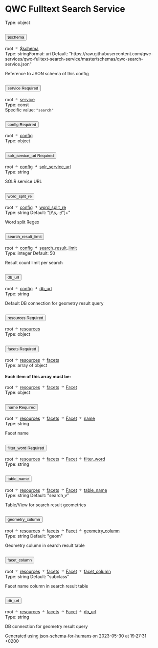 <!DOCTYPE html><html lang=en> <head><link rel=stylesheet type=text/css href="https://fonts.googleapis.com/css?family=Overpass:300,400,600,800"><script src=https://code.jquery.com/jquery-3.4.1.min.js integrity="sha256-CSXorXvZcTkaix6Yvo6HppcZGetbYMGWSFlBw8HfCJo=" crossorigin=anonymous></script><link href=https://stackpath.bootstrapcdn.com/bootstrap/4.3.1/css/bootstrap.min.css rel=stylesheet integrity=sha384-ggOyR0iXCbMQv3Xipma34MD+dH/1fQ784/j6cY/iJTQUOhcWr7x9JvoRxT2MZw1T crossorigin=anonymous><script src=https://stackpath.bootstrapcdn.com/bootstrap/4.3.1/js/bootstrap.min.js integrity=sha384-JjSmVgyd0p3pXB1rRibZUAYoIIy6OrQ6VrjIEaFf/nJGzIxFDsf4x0xIM+B07jRM crossorigin=anonymous></script><link rel=stylesheet type=text/css href=schema_doc.css><script src=https://use.fontawesome.com/facf9fa52c.js></script><script src=schema_doc.min.js></script><meta charset=utf-8><title>QWC Fulltext Search Service</title></head> <body onload=anchorOnLoad(); id=root><h1>QWC Fulltext Search Service</h1> <div class=breadcrumbs></div><span class="badge badge-dark value-type">Type: object</span><br> <div class=accordion id=accordion$schema> <div class=card> <div class=card-header id=heading$schema> <h2 class=mb-0> <button class="btn btn-link property-name-button" type=button data-toggle=collapse data-target=#$schema aria-expanded aria-controls=$schema onclick="setAnchor('#$schema')"><span class=property-name>$schema</span></button> </h2> </div> <div id=$schema class="collapse property-definition-div" aria-labelledby=heading$schema data-parent=#accordion$schema> <div class="card-body pl-5"> <div class=breadcrumbs>root <svg width=1em height=1em viewbox="0 0 16 16" class="bi bi-arrow-right-short" fill=currentColor xmlns=http://www.w3.org/2000/svg> <path fill-rule=evenodd d="M4 8a.5.5 0 0 1 .5-.5h5.793L8.146 5.354a.5.5 0 1 1 .708-.708l3 3a.5.5 0 0 1 0 .708l-3 3a.5.5 0 0 1-.708-.708L10.293 8.5H4.5A.5.5 0 0 1 4 8z"/> </svg> <a href=#$schema onclick="anchorLink('$schema')">$schema</a></div><span class="badge badge-dark value-type">Type: string</span><span class="badge badge-info value-type">Format: uri</span> <span class="badge badge-success default-value">Default: "https://raw.githubusercontent.com/qwc-services/qwc-fulltext-search-service/master/schemas/qwc-search-service.json"</span><br> <span class=description><p>Reference to JSON schema of this config</p> </span> </div> </div> </div> </div> <div class=accordion id=accordionservice> <div class=card> <div class=card-header id=headingservice> <h2 class=mb-0> <button class="btn btn-link property-name-button" type=button data-toggle=collapse data-target=#service aria-expanded aria-controls=service onclick="setAnchor('#service')"><span class=property-name>service</span> <span class="badge badge-warning required-property">Required</span></button> </h2> </div> <div id=service class="collapse property-definition-div" aria-labelledby=headingservice data-parent=#accordionservice> <div class="card-body pl-5"> <div class=breadcrumbs>root <svg width=1em height=1em viewbox="0 0 16 16" class="bi bi-arrow-right-short" fill=currentColor xmlns=http://www.w3.org/2000/svg> <path fill-rule=evenodd d="M4 8a.5.5 0 0 1 .5-.5h5.793L8.146 5.354a.5.5 0 1 1 .708-.708l3 3a.5.5 0 0 1 0 .708l-3 3a.5.5 0 0 1-.708-.708L10.293 8.5H4.5A.5.5 0 0 1 4 8z"/> </svg> <a href=#service onclick="anchorLink('service')">service</a></div><span class="badge badge-dark value-type">Type: const</span><br> <span class=const-value id=service_const>Specific value: <code>"search"</code></span> </div> </div> </div> </div> <div class=accordion id=accordionconfig> <div class=card> <div class=card-header id=headingconfig> <h2 class=mb-0> <button class="btn btn-link property-name-button" type=button data-toggle=collapse data-target=#config aria-expanded aria-controls=config onclick="setAnchor('#config')"><span class=property-name>config</span> <span class="badge badge-warning required-property">Required</span></button> </h2> </div> <div id=config class="collapse property-definition-div" aria-labelledby=headingconfig data-parent=#accordionconfig> <div class="card-body pl-5"> <div class=breadcrumbs>root <svg width=1em height=1em viewbox="0 0 16 16" class="bi bi-arrow-right-short" fill=currentColor xmlns=http://www.w3.org/2000/svg> <path fill-rule=evenodd d="M4 8a.5.5 0 0 1 .5-.5h5.793L8.146 5.354a.5.5 0 1 1 .708-.708l3 3a.5.5 0 0 1 0 .708l-3 3a.5.5 0 0 1-.708-.708L10.293 8.5H4.5A.5.5 0 0 1 4 8z"/> </svg> <a href=#config onclick="anchorLink('config')">config</a></div><span class="badge badge-dark value-type">Type: object</span><br> <div class=accordion id=accordionconfig_solr_service_url> <div class=card> <div class=card-header id=headingconfig_solr_service_url> <h2 class=mb-0> <button class="btn btn-link property-name-button" type=button data-toggle=collapse data-target=#config_solr_service_url aria-expanded aria-controls=config_solr_service_url onclick="setAnchor('#config_solr_service_url')"><span class=property-name>solr_service_url</span> <span class="badge badge-warning required-property">Required</span></button> </h2> </div> <div id=config_solr_service_url class="collapse property-definition-div" aria-labelledby=headingconfig_solr_service_url data-parent=#accordionconfig_solr_service_url> <div class="card-body pl-5"> <div class=breadcrumbs>root <svg width=1em height=1em viewbox="0 0 16 16" class="bi bi-arrow-right-short" fill=currentColor xmlns=http://www.w3.org/2000/svg> <path fill-rule=evenodd d="M4 8a.5.5 0 0 1 .5-.5h5.793L8.146 5.354a.5.5 0 1 1 .708-.708l3 3a.5.5 0 0 1 0 .708l-3 3a.5.5 0 0 1-.708-.708L10.293 8.5H4.5A.5.5 0 0 1 4 8z"/> </svg> <a href=#config onclick="anchorLink('config')">config</a> <svg width=1em height=1em viewbox="0 0 16 16" class="bi bi-arrow-right-short" fill=currentColor xmlns=http://www.w3.org/2000/svg> <path fill-rule=evenodd d="M4 8a.5.5 0 0 1 .5-.5h5.793L8.146 5.354a.5.5 0 1 1 .708-.708l3 3a.5.5 0 0 1 0 .708l-3 3a.5.5 0 0 1-.708-.708L10.293 8.5H4.5A.5.5 0 0 1 4 8z"/> </svg> <a href=#config_solr_service_url onclick="anchorLink('config_solr_service_url')">solr_service_url</a></div><span class="badge badge-dark value-type">Type: string</span><br> <span class=description><p>SOLR service URL</p> </span> </div> </div> </div> </div> <div class=accordion id=accordionconfig_word_split_re> <div class=card> <div class=card-header id=headingconfig_word_split_re> <h2 class=mb-0> <button class="btn btn-link property-name-button" type=button data-toggle=collapse data-target=#config_word_split_re aria-expanded aria-controls=config_word_split_re onclick="setAnchor('#config_word_split_re')"><span class=property-name>word_split_re</span></button> </h2> </div> <div id=config_word_split_re class="collapse property-definition-div" aria-labelledby=headingconfig_word_split_re data-parent=#accordionconfig_word_split_re> <div class="card-body pl-5"> <div class=breadcrumbs>root <svg width=1em height=1em viewbox="0 0 16 16" class="bi bi-arrow-right-short" fill=currentColor xmlns=http://www.w3.org/2000/svg> <path fill-rule=evenodd d="M4 8a.5.5 0 0 1 .5-.5h5.793L8.146 5.354a.5.5 0 1 1 .708-.708l3 3a.5.5 0 0 1 0 .708l-3 3a.5.5 0 0 1-.708-.708L10.293 8.5H4.5A.5.5 0 0 1 4 8z"/> </svg> <a href=#config onclick="anchorLink('config')">config</a> <svg width=1em height=1em viewbox="0 0 16 16" class="bi bi-arrow-right-short" fill=currentColor xmlns=http://www.w3.org/2000/svg> <path fill-rule=evenodd d="M4 8a.5.5 0 0 1 .5-.5h5.793L8.146 5.354a.5.5 0 1 1 .708-.708l3 3a.5.5 0 0 1 0 .708l-3 3a.5.5 0 0 1-.708-.708L10.293 8.5H4.5A.5.5 0 0 1 4 8z"/> </svg> <a href=#config_word_split_re onclick="anchorLink('config_word_split_re')">word_split_re</a></div><span class="badge badge-dark value-type">Type: string</span> <span class="badge badge-success default-value">Default: "[\\s,.:;\"]+"</span><br> <span class=description><p>Word split Regex</p> </span> </div> </div> </div> </div> <div class=accordion id=accordionconfig_search_result_limit> <div class=card> <div class=card-header id=headingconfig_search_result_limit> <h2 class=mb-0> <button class="btn btn-link property-name-button" type=button data-toggle=collapse data-target=#config_search_result_limit aria-expanded aria-controls=config_search_result_limit onclick="setAnchor('#config_search_result_limit')"><span class=property-name>search_result_limit</span></button> </h2> </div> <div id=config_search_result_limit class="collapse property-definition-div" aria-labelledby=headingconfig_search_result_limit data-parent=#accordionconfig_search_result_limit> <div class="card-body pl-5"> <div class=breadcrumbs>root <svg width=1em height=1em viewbox="0 0 16 16" class="bi bi-arrow-right-short" fill=currentColor xmlns=http://www.w3.org/2000/svg> <path fill-rule=evenodd d="M4 8a.5.5 0 0 1 .5-.5h5.793L8.146 5.354a.5.5 0 1 1 .708-.708l3 3a.5.5 0 0 1 0 .708l-3 3a.5.5 0 0 1-.708-.708L10.293 8.5H4.5A.5.5 0 0 1 4 8z"/> </svg> <a href=#config onclick="anchorLink('config')">config</a> <svg width=1em height=1em viewbox="0 0 16 16" class="bi bi-arrow-right-short" fill=currentColor xmlns=http://www.w3.org/2000/svg> <path fill-rule=evenodd d="M4 8a.5.5 0 0 1 .5-.5h5.793L8.146 5.354a.5.5 0 1 1 .708-.708l3 3a.5.5 0 0 1 0 .708l-3 3a.5.5 0 0 1-.708-.708L10.293 8.5H4.5A.5.5 0 0 1 4 8z"/> </svg> <a href=#config_search_result_limit onclick="anchorLink('config_search_result_limit')">search_result_limit</a></div><span class="badge badge-dark value-type">Type: integer</span> <span class="badge badge-success default-value">Default: 50</span><br> <span class=description><p>Result count limit per search</p> </span> </div> </div> </div> </div> <div class=accordion id=accordionconfig_db_url> <div class=card> <div class=card-header id=headingconfig_db_url> <h2 class=mb-0> <button class="btn btn-link property-name-button" type=button data-toggle=collapse data-target=#config_db_url aria-expanded aria-controls=config_db_url onclick="setAnchor('#config_db_url')"><span class=property-name>db_url</span></button> </h2> </div> <div id=config_db_url class="collapse property-definition-div" aria-labelledby=headingconfig_db_url data-parent=#accordionconfig_db_url> <div class="card-body pl-5"> <div class=breadcrumbs>root <svg width=1em height=1em viewbox="0 0 16 16" class="bi bi-arrow-right-short" fill=currentColor xmlns=http://www.w3.org/2000/svg> <path fill-rule=evenodd d="M4 8a.5.5 0 0 1 .5-.5h5.793L8.146 5.354a.5.5 0 1 1 .708-.708l3 3a.5.5 0 0 1 0 .708l-3 3a.5.5 0 0 1-.708-.708L10.293 8.5H4.5A.5.5 0 0 1 4 8z"/> </svg> <a href=#config onclick="anchorLink('config')">config</a> <svg width=1em height=1em viewbox="0 0 16 16" class="bi bi-arrow-right-short" fill=currentColor xmlns=http://www.w3.org/2000/svg> <path fill-rule=evenodd d="M4 8a.5.5 0 0 1 .5-.5h5.793L8.146 5.354a.5.5 0 1 1 .708-.708l3 3a.5.5 0 0 1 0 .708l-3 3a.5.5 0 0 1-.708-.708L10.293 8.5H4.5A.5.5 0 0 1 4 8z"/> </svg> <a href=#config_db_url onclick="anchorLink('config_db_url')">db_url</a></div><span class="badge badge-dark value-type">Type: string</span><br> <span class=description><p>Default DB connection for geometry result query</p> </span> </div> </div> </div> </div> </div> </div> </div> </div> <div class=accordion id=accordionresources> <div class=card> <div class=card-header id=headingresources> <h2 class=mb-0> <button class="btn btn-link property-name-button" type=button data-toggle=collapse data-target=#resources aria-expanded aria-controls=resources onclick="setAnchor('#resources')"><span class=property-name>resources</span> <span class="badge badge-warning required-property">Required</span></button> </h2> </div> <div id=resources class="collapse property-definition-div" aria-labelledby=headingresources data-parent=#accordionresources> <div class="card-body pl-5"> <div class=breadcrumbs>root <svg width=1em height=1em viewbox="0 0 16 16" class="bi bi-arrow-right-short" fill=currentColor xmlns=http://www.w3.org/2000/svg> <path fill-rule=evenodd d="M4 8a.5.5 0 0 1 .5-.5h5.793L8.146 5.354a.5.5 0 1 1 .708-.708l3 3a.5.5 0 0 1 0 .708l-3 3a.5.5 0 0 1-.708-.708L10.293 8.5H4.5A.5.5 0 0 1 4 8z"/> </svg> <a href=#resources onclick="anchorLink('resources')">resources</a></div><span class="badge badge-dark value-type">Type: object</span><br> <div class=accordion id=accordionresources_facets> <div class=card> <div class=card-header id=headingresources_facets> <h2 class=mb-0> <button class="btn btn-link property-name-button" type=button data-toggle=collapse data-target=#resources_facets aria-expanded aria-controls=resources_facets onclick="setAnchor('#resources_facets')"><span class=property-name>facets</span> <span class="badge badge-warning required-property">Required</span></button> </h2> </div> <div id=resources_facets class="collapse property-definition-div" aria-labelledby=headingresources_facets data-parent=#accordionresources_facets> <div class="card-body pl-5"> <div class=breadcrumbs>root <svg width=1em height=1em viewbox="0 0 16 16" class="bi bi-arrow-right-short" fill=currentColor xmlns=http://www.w3.org/2000/svg> <path fill-rule=evenodd d="M4 8a.5.5 0 0 1 .5-.5h5.793L8.146 5.354a.5.5 0 1 1 .708-.708l3 3a.5.5 0 0 1 0 .708l-3 3a.5.5 0 0 1-.708-.708L10.293 8.5H4.5A.5.5 0 0 1 4 8z"/> </svg> <a href=#resources onclick="anchorLink('resources')">resources</a> <svg width=1em height=1em viewbox="0 0 16 16" class="bi bi-arrow-right-short" fill=currentColor xmlns=http://www.w3.org/2000/svg> <path fill-rule=evenodd d="M4 8a.5.5 0 0 1 .5-.5h5.793L8.146 5.354a.5.5 0 1 1 .708-.708l3 3a.5.5 0 0 1 0 .708l-3 3a.5.5 0 0 1-.708-.708L10.293 8.5H4.5A.5.5 0 0 1 4 8z"/> </svg> <a href=#resources_facets onclick="anchorLink('resources_facets')">facets</a></div><span class="badge badge-dark value-type">Type: array of object</span><br> <h4>Each item of this array must be:</h4> <div class=card> <div class="card-body items-definition" id=resources_facets_items> <div class=breadcrumbs>root <svg width=1em height=1em viewbox="0 0 16 16" class="bi bi-arrow-right-short" fill=currentColor xmlns=http://www.w3.org/2000/svg> <path fill-rule=evenodd d="M4 8a.5.5 0 0 1 .5-.5h5.793L8.146 5.354a.5.5 0 1 1 .708-.708l3 3a.5.5 0 0 1 0 .708l-3 3a.5.5 0 0 1-.708-.708L10.293 8.5H4.5A.5.5 0 0 1 4 8z"/> </svg> <a href=#resources onclick="anchorLink('resources')">resources</a> <svg width=1em height=1em viewbox="0 0 16 16" class="bi bi-arrow-right-short" fill=currentColor xmlns=http://www.w3.org/2000/svg> <path fill-rule=evenodd d="M4 8a.5.5 0 0 1 .5-.5h5.793L8.146 5.354a.5.5 0 1 1 .708-.708l3 3a.5.5 0 0 1 0 .708l-3 3a.5.5 0 0 1-.708-.708L10.293 8.5H4.5A.5.5 0 0 1 4 8z"/> </svg> <a href=#resources_facets onclick="anchorLink('resources_facets')">facets</a> <svg width=1em height=1em viewbox="0 0 16 16" class="bi bi-arrow-right-short" fill=currentColor xmlns=http://www.w3.org/2000/svg> <path fill-rule=evenodd d="M4 8a.5.5 0 0 1 .5-.5h5.793L8.146 5.354a.5.5 0 1 1 .708-.708l3 3a.5.5 0 0 1 0 .708l-3 3a.5.5 0 0 1-.708-.708L10.293 8.5H4.5A.5.5 0 0 1 4 8z"/> </svg> <a href=#resources_facets_items onclick="anchorLink('resources_facets_items')">Facet</a></div><span class="badge badge-dark value-type">Type: object</span><br> <div class=accordion id=accordionresources_facets_items_name> <div class=card> <div class=card-header id=headingresources_facets_items_name> <h2 class=mb-0> <button class="btn btn-link property-name-button" type=button data-toggle=collapse data-target=#resources_facets_items_name aria-expanded aria-controls=resources_facets_items_name onclick="setAnchor('#resources_facets_items_name')"><span class=property-name>name</span> <span class="badge badge-warning required-property">Required</span></button> </h2> </div> <div id=resources_facets_items_name class="collapse property-definition-div" aria-labelledby=headingresources_facets_items_name data-parent=#accordionresources_facets_items_name> <div class="card-body pl-5"> <div class=breadcrumbs>root <svg width=1em height=1em viewbox="0 0 16 16" class="bi bi-arrow-right-short" fill=currentColor xmlns=http://www.w3.org/2000/svg> <path fill-rule=evenodd d="M4 8a.5.5 0 0 1 .5-.5h5.793L8.146 5.354a.5.5 0 1 1 .708-.708l3 3a.5.5 0 0 1 0 .708l-3 3a.5.5 0 0 1-.708-.708L10.293 8.5H4.5A.5.5 0 0 1 4 8z"/> </svg> <a href=#resources onclick="anchorLink('resources')">resources</a> <svg width=1em height=1em viewbox="0 0 16 16" class="bi bi-arrow-right-short" fill=currentColor xmlns=http://www.w3.org/2000/svg> <path fill-rule=evenodd d="M4 8a.5.5 0 0 1 .5-.5h5.793L8.146 5.354a.5.5 0 1 1 .708-.708l3 3a.5.5 0 0 1 0 .708l-3 3a.5.5 0 0 1-.708-.708L10.293 8.5H4.5A.5.5 0 0 1 4 8z"/> </svg> <a href=#resources_facets onclick="anchorLink('resources_facets')">facets</a> <svg width=1em height=1em viewbox="0 0 16 16" class="bi bi-arrow-right-short" fill=currentColor xmlns=http://www.w3.org/2000/svg> <path fill-rule=evenodd d="M4 8a.5.5 0 0 1 .5-.5h5.793L8.146 5.354a.5.5 0 1 1 .708-.708l3 3a.5.5 0 0 1 0 .708l-3 3a.5.5 0 0 1-.708-.708L10.293 8.5H4.5A.5.5 0 0 1 4 8z"/> </svg> <a href=#resources_facets_items onclick="anchorLink('resources_facets_items')">Facet</a> <svg width=1em height=1em viewbox="0 0 16 16" class="bi bi-arrow-right-short" fill=currentColor xmlns=http://www.w3.org/2000/svg> <path fill-rule=evenodd d="M4 8a.5.5 0 0 1 .5-.5h5.793L8.146 5.354a.5.5 0 1 1 .708-.708l3 3a.5.5 0 0 1 0 .708l-3 3a.5.5 0 0 1-.708-.708L10.293 8.5H4.5A.5.5 0 0 1 4 8z"/> </svg> <a href=#resources_facets_items_name onclick="anchorLink('resources_facets_items_name')">name</a></div><span class="badge badge-dark value-type">Type: string</span><br> <span class=description><p>Facet name</p> </span> </div> </div> </div> </div> <div class=accordion id=accordionresources_facets_items_filter_word> <div class=card> <div class=card-header id=headingresources_facets_items_filter_word> <h2 class=mb-0> <button class="btn btn-link property-name-button" type=button data-toggle=collapse data-target=#resources_facets_items_filter_word aria-expanded aria-controls=resources_facets_items_filter_word onclick="setAnchor('#resources_facets_items_filter_word')"><span class=property-name>filter_word</span> <span class="badge badge-warning required-property">Required</span></button> </h2> </div> <div id=resources_facets_items_filter_word class="collapse property-definition-div" aria-labelledby=headingresources_facets_items_filter_word data-parent=#accordionresources_facets_items_filter_word> <div class="card-body pl-5"> <div class=breadcrumbs>root <svg width=1em height=1em viewbox="0 0 16 16" class="bi bi-arrow-right-short" fill=currentColor xmlns=http://www.w3.org/2000/svg> <path fill-rule=evenodd d="M4 8a.5.5 0 0 1 .5-.5h5.793L8.146 5.354a.5.5 0 1 1 .708-.708l3 3a.5.5 0 0 1 0 .708l-3 3a.5.5 0 0 1-.708-.708L10.293 8.5H4.5A.5.5 0 0 1 4 8z"/> </svg> <a href=#resources onclick="anchorLink('resources')">resources</a> <svg width=1em height=1em viewbox="0 0 16 16" class="bi bi-arrow-right-short" fill=currentColor xmlns=http://www.w3.org/2000/svg> <path fill-rule=evenodd d="M4 8a.5.5 0 0 1 .5-.5h5.793L8.146 5.354a.5.5 0 1 1 .708-.708l3 3a.5.5 0 0 1 0 .708l-3 3a.5.5 0 0 1-.708-.708L10.293 8.5H4.5A.5.5 0 0 1 4 8z"/> </svg> <a href=#resources_facets onclick="anchorLink('resources_facets')">facets</a> <svg width=1em height=1em viewbox="0 0 16 16" class="bi bi-arrow-right-short" fill=currentColor xmlns=http://www.w3.org/2000/svg> <path fill-rule=evenodd d="M4 8a.5.5 0 0 1 .5-.5h5.793L8.146 5.354a.5.5 0 1 1 .708-.708l3 3a.5.5 0 0 1 0 .708l-3 3a.5.5 0 0 1-.708-.708L10.293 8.5H4.5A.5.5 0 0 1 4 8z"/> </svg> <a href=#resources_facets_items onclick="anchorLink('resources_facets_items')">Facet</a> <svg width=1em height=1em viewbox="0 0 16 16" class="bi bi-arrow-right-short" fill=currentColor xmlns=http://www.w3.org/2000/svg> <path fill-rule=evenodd d="M4 8a.5.5 0 0 1 .5-.5h5.793L8.146 5.354a.5.5 0 1 1 .708-.708l3 3a.5.5 0 0 1 0 .708l-3 3a.5.5 0 0 1-.708-.708L10.293 8.5H4.5A.5.5 0 0 1 4 8z"/> </svg> <a href=#resources_facets_items_filter_word onclick="anchorLink('resources_facets_items_filter_word')">filter_word</a></div><span class="badge badge-dark value-type">Type: string</span><br> </div> </div> </div> </div> <div class=accordion id=accordionresources_facets_items_table_name> <div class=card> <div class=card-header id=headingresources_facets_items_table_name> <h2 class=mb-0> <button class="btn btn-link property-name-button" type=button data-toggle=collapse data-target=#resources_facets_items_table_name aria-expanded aria-controls=resources_facets_items_table_name onclick="setAnchor('#resources_facets_items_table_name')"><span class=property-name>table_name</span></button> </h2> </div> <div id=resources_facets_items_table_name class="collapse property-definition-div" aria-labelledby=headingresources_facets_items_table_name data-parent=#accordionresources_facets_items_table_name> <div class="card-body pl-5"> <div class=breadcrumbs>root <svg width=1em height=1em viewbox="0 0 16 16" class="bi bi-arrow-right-short" fill=currentColor xmlns=http://www.w3.org/2000/svg> <path fill-rule=evenodd d="M4 8a.5.5 0 0 1 .5-.5h5.793L8.146 5.354a.5.5 0 1 1 .708-.708l3 3a.5.5 0 0 1 0 .708l-3 3a.5.5 0 0 1-.708-.708L10.293 8.5H4.5A.5.5 0 0 1 4 8z"/> </svg> <a href=#resources onclick="anchorLink('resources')">resources</a> <svg width=1em height=1em viewbox="0 0 16 16" class="bi bi-arrow-right-short" fill=currentColor xmlns=http://www.w3.org/2000/svg> <path fill-rule=evenodd d="M4 8a.5.5 0 0 1 .5-.5h5.793L8.146 5.354a.5.5 0 1 1 .708-.708l3 3a.5.5 0 0 1 0 .708l-3 3a.5.5 0 0 1-.708-.708L10.293 8.5H4.5A.5.5 0 0 1 4 8z"/> </svg> <a href=#resources_facets onclick="anchorLink('resources_facets')">facets</a> <svg width=1em height=1em viewbox="0 0 16 16" class="bi bi-arrow-right-short" fill=currentColor xmlns=http://www.w3.org/2000/svg> <path fill-rule=evenodd d="M4 8a.5.5 0 0 1 .5-.5h5.793L8.146 5.354a.5.5 0 1 1 .708-.708l3 3a.5.5 0 0 1 0 .708l-3 3a.5.5 0 0 1-.708-.708L10.293 8.5H4.5A.5.5 0 0 1 4 8z"/> </svg> <a href=#resources_facets_items onclick="anchorLink('resources_facets_items')">Facet</a> <svg width=1em height=1em viewbox="0 0 16 16" class="bi bi-arrow-right-short" fill=currentColor xmlns=http://www.w3.org/2000/svg> <path fill-rule=evenodd d="M4 8a.5.5 0 0 1 .5-.5h5.793L8.146 5.354a.5.5 0 1 1 .708-.708l3 3a.5.5 0 0 1 0 .708l-3 3a.5.5 0 0 1-.708-.708L10.293 8.5H4.5A.5.5 0 0 1 4 8z"/> </svg> <a href=#resources_facets_items_table_name onclick="anchorLink('resources_facets_items_table_name')">table_name</a></div><span class="badge badge-dark value-type">Type: string</span> <span class="badge badge-success default-value">Default: "search_v"</span><br> <span class=description><p>Table/View for search result geometries</p> </span> </div> </div> </div> </div> <div class=accordion id=accordionresources_facets_items_geometry_column> <div class=card> <div class=card-header id=headingresources_facets_items_geometry_column> <h2 class=mb-0> <button class="btn btn-link property-name-button" type=button data-toggle=collapse data-target=#resources_facets_items_geometry_column aria-expanded aria-controls=resources_facets_items_geometry_column onclick="setAnchor('#resources_facets_items_geometry_column')"><span class=property-name>geometry_column</span></button> </h2> </div> <div id=resources_facets_items_geometry_column class="collapse property-definition-div" aria-labelledby=headingresources_facets_items_geometry_column data-parent=#accordionresources_facets_items_geometry_column> <div class="card-body pl-5"> <div class=breadcrumbs>root <svg width=1em height=1em viewbox="0 0 16 16" class="bi bi-arrow-right-short" fill=currentColor xmlns=http://www.w3.org/2000/svg> <path fill-rule=evenodd d="M4 8a.5.5 0 0 1 .5-.5h5.793L8.146 5.354a.5.5 0 1 1 .708-.708l3 3a.5.5 0 0 1 0 .708l-3 3a.5.5 0 0 1-.708-.708L10.293 8.5H4.5A.5.5 0 0 1 4 8z"/> </svg> <a href=#resources onclick="anchorLink('resources')">resources</a> <svg width=1em height=1em viewbox="0 0 16 16" class="bi bi-arrow-right-short" fill=currentColor xmlns=http://www.w3.org/2000/svg> <path fill-rule=evenodd d="M4 8a.5.5 0 0 1 .5-.5h5.793L8.146 5.354a.5.5 0 1 1 .708-.708l3 3a.5.5 0 0 1 0 .708l-3 3a.5.5 0 0 1-.708-.708L10.293 8.5H4.5A.5.5 0 0 1 4 8z"/> </svg> <a href=#resources_facets onclick="anchorLink('resources_facets')">facets</a> <svg width=1em height=1em viewbox="0 0 16 16" class="bi bi-arrow-right-short" fill=currentColor xmlns=http://www.w3.org/2000/svg> <path fill-rule=evenodd d="M4 8a.5.5 0 0 1 .5-.5h5.793L8.146 5.354a.5.5 0 1 1 .708-.708l3 3a.5.5 0 0 1 0 .708l-3 3a.5.5 0 0 1-.708-.708L10.293 8.5H4.5A.5.5 0 0 1 4 8z"/> </svg> <a href=#resources_facets_items onclick="anchorLink('resources_facets_items')">Facet</a> <svg width=1em height=1em viewbox="0 0 16 16" class="bi bi-arrow-right-short" fill=currentColor xmlns=http://www.w3.org/2000/svg> <path fill-rule=evenodd d="M4 8a.5.5 0 0 1 .5-.5h5.793L8.146 5.354a.5.5 0 1 1 .708-.708l3 3a.5.5 0 0 1 0 .708l-3 3a.5.5 0 0 1-.708-.708L10.293 8.5H4.5A.5.5 0 0 1 4 8z"/> </svg> <a href=#resources_facets_items_geometry_column onclick="anchorLink('resources_facets_items_geometry_column')">geometry_column</a></div><span class="badge badge-dark value-type">Type: string</span> <span class="badge badge-success default-value">Default: "geom"</span><br> <span class=description><p>Geometry column in search result table</p> </span> </div> </div> </div> </div> <div class=accordion id=accordionresources_facets_items_facet_column> <div class=card> <div class=card-header id=headingresources_facets_items_facet_column> <h2 class=mb-0> <button class="btn btn-link property-name-button" type=button data-toggle=collapse data-target=#resources_facets_items_facet_column aria-expanded aria-controls=resources_facets_items_facet_column onclick="setAnchor('#resources_facets_items_facet_column')"><span class=property-name>facet_column</span></button> </h2> </div> <div id=resources_facets_items_facet_column class="collapse property-definition-div" aria-labelledby=headingresources_facets_items_facet_column data-parent=#accordionresources_facets_items_facet_column> <div class="card-body pl-5"> <div class=breadcrumbs>root <svg width=1em height=1em viewbox="0 0 16 16" class="bi bi-arrow-right-short" fill=currentColor xmlns=http://www.w3.org/2000/svg> <path fill-rule=evenodd d="M4 8a.5.5 0 0 1 .5-.5h5.793L8.146 5.354a.5.5 0 1 1 .708-.708l3 3a.5.5 0 0 1 0 .708l-3 3a.5.5 0 0 1-.708-.708L10.293 8.5H4.5A.5.5 0 0 1 4 8z"/> </svg> <a href=#resources onclick="anchorLink('resources')">resources</a> <svg width=1em height=1em viewbox="0 0 16 16" class="bi bi-arrow-right-short" fill=currentColor xmlns=http://www.w3.org/2000/svg> <path fill-rule=evenodd d="M4 8a.5.5 0 0 1 .5-.5h5.793L8.146 5.354a.5.5 0 1 1 .708-.708l3 3a.5.5 0 0 1 0 .708l-3 3a.5.5 0 0 1-.708-.708L10.293 8.5H4.5A.5.5 0 0 1 4 8z"/> </svg> <a href=#resources_facets onclick="anchorLink('resources_facets')">facets</a> <svg width=1em height=1em viewbox="0 0 16 16" class="bi bi-arrow-right-short" fill=currentColor xmlns=http://www.w3.org/2000/svg> <path fill-rule=evenodd d="M4 8a.5.5 0 0 1 .5-.5h5.793L8.146 5.354a.5.5 0 1 1 .708-.708l3 3a.5.5 0 0 1 0 .708l-3 3a.5.5 0 0 1-.708-.708L10.293 8.5H4.5A.5.5 0 0 1 4 8z"/> </svg> <a href=#resources_facets_items onclick="anchorLink('resources_facets_items')">Facet</a> <svg width=1em height=1em viewbox="0 0 16 16" class="bi bi-arrow-right-short" fill=currentColor xmlns=http://www.w3.org/2000/svg> <path fill-rule=evenodd d="M4 8a.5.5 0 0 1 .5-.5h5.793L8.146 5.354a.5.5 0 1 1 .708-.708l3 3a.5.5 0 0 1 0 .708l-3 3a.5.5 0 0 1-.708-.708L10.293 8.5H4.5A.5.5 0 0 1 4 8z"/> </svg> <a href=#resources_facets_items_facet_column onclick="anchorLink('resources_facets_items_facet_column')">facet_column</a></div><span class="badge badge-dark value-type">Type: string</span> <span class="badge badge-success default-value">Default: "subclass"</span><br> <span class=description><p>Facet name column in search result table</p> </span> </div> </div> </div> </div> <div class=accordion id=accordionresources_facets_items_db_url> <div class=card> <div class=card-header id=headingresources_facets_items_db_url> <h2 class=mb-0> <button class="btn btn-link property-name-button" type=button data-toggle=collapse data-target=#resources_facets_items_db_url aria-expanded aria-controls=resources_facets_items_db_url onclick="setAnchor('#resources_facets_items_db_url')"><span class=property-name>db_url</span></button> </h2> </div> <div id=resources_facets_items_db_url class="collapse property-definition-div" aria-labelledby=headingresources_facets_items_db_url data-parent=#accordionresources_facets_items_db_url> <div class="card-body pl-5"> <div class=breadcrumbs>root <svg width=1em height=1em viewbox="0 0 16 16" class="bi bi-arrow-right-short" fill=currentColor xmlns=http://www.w3.org/2000/svg> <path fill-rule=evenodd d="M4 8a.5.5 0 0 1 .5-.5h5.793L8.146 5.354a.5.5 0 1 1 .708-.708l3 3a.5.5 0 0 1 0 .708l-3 3a.5.5 0 0 1-.708-.708L10.293 8.5H4.5A.5.5 0 0 1 4 8z"/> </svg> <a href=#resources onclick="anchorLink('resources')">resources</a> <svg width=1em height=1em viewbox="0 0 16 16" class="bi bi-arrow-right-short" fill=currentColor xmlns=http://www.w3.org/2000/svg> <path fill-rule=evenodd d="M4 8a.5.5 0 0 1 .5-.5h5.793L8.146 5.354a.5.5 0 1 1 .708-.708l3 3a.5.5 0 0 1 0 .708l-3 3a.5.5 0 0 1-.708-.708L10.293 8.5H4.5A.5.5 0 0 1 4 8z"/> </svg> <a href=#resources_facets onclick="anchorLink('resources_facets')">facets</a> <svg width=1em height=1em viewbox="0 0 16 16" class="bi bi-arrow-right-short" fill=currentColor xmlns=http://www.w3.org/2000/svg> <path fill-rule=evenodd d="M4 8a.5.5 0 0 1 .5-.5h5.793L8.146 5.354a.5.5 0 1 1 .708-.708l3 3a.5.5 0 0 1 0 .708l-3 3a.5.5 0 0 1-.708-.708L10.293 8.5H4.5A.5.5 0 0 1 4 8z"/> </svg> <a href=#resources_facets_items onclick="anchorLink('resources_facets_items')">Facet</a> <svg width=1em height=1em viewbox="0 0 16 16" class="bi bi-arrow-right-short" fill=currentColor xmlns=http://www.w3.org/2000/svg> <path fill-rule=evenodd d="M4 8a.5.5 0 0 1 .5-.5h5.793L8.146 5.354a.5.5 0 1 1 .708-.708l3 3a.5.5 0 0 1 0 .708l-3 3a.5.5 0 0 1-.708-.708L10.293 8.5H4.5A.5.5 0 0 1 4 8z"/> </svg> <a href=#resources_facets_items_db_url onclick="anchorLink('resources_facets_items_db_url')">db_url</a></div><span class="badge badge-dark value-type">Type: string</span><br> <span class=description><p>DB connection for geometry result query</p> </span> </div> </div> </div> </div> </div> </div> </div> </div> </div> </div> </div> </div> </div> </div> <footer> <p class=generated-by-footer>Generated using <a href=https://github.com/coveooss/json-schema-for-humans>json-schema-for-humans</a> on 2023-05-30 at 19:27:31 +0200</p> </footer></body> </html>